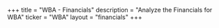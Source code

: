 +++
title = "WBA - Financials"
description = "Analyze the Financials for WBA"
ticker = "WBA"
layout = "financials"
+++

